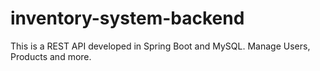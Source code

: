 # inventory-system-backend
This is a REST API developed in Spring Boot and MySQL. Manage Users, Products and more.
